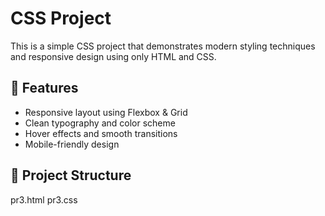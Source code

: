 # CSS Project

This is a simple CSS project that demonstrates modern styling techniques and responsive design using only HTML and CSS.

## 🚀 Features
- Responsive layout using Flexbox & Grid
- Clean typography and color scheme
- Hover effects and smooth transitions
- Mobile-friendly design

## 📂 Project Structure
pr3.html
pr3.css
